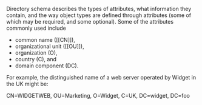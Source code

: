 Directory schema describes the types of attributes, what information they contain, and the way object types are defined through attributes (some of which may be required, and some optional). Some of the attributes commonly used include 
- common name ([[CN]]), 
- organizational unit ([[OU]]), 
- organization (O), 
- country (C), and 
- domain component (DC). 

For example, the distinguished name of a web server operated by Widget in the UK might be:

CN=WIDGETWEB, OU=Marketing, O=Widget, C=UK, DC=widget, DC=foo